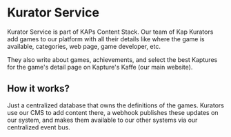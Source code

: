 # Kurator Service

Kurator Service is part of KAPs Content Stack. Our team of Kap Kurators add games 
to our platform with all their details like where the game is available, categories, 
web page, game developer, etc.

They also write about games, achievements, and select the best Kaptures for the game's 
detail page on Kapture's Kaffe (our main website).

## How it works?

Just a centralized database that owns the definitions of the games. Kurators use our CMS
to add content there, a webhook publishes these updates on our system, and makes them 
available to our other systems via our centralized event bus.   